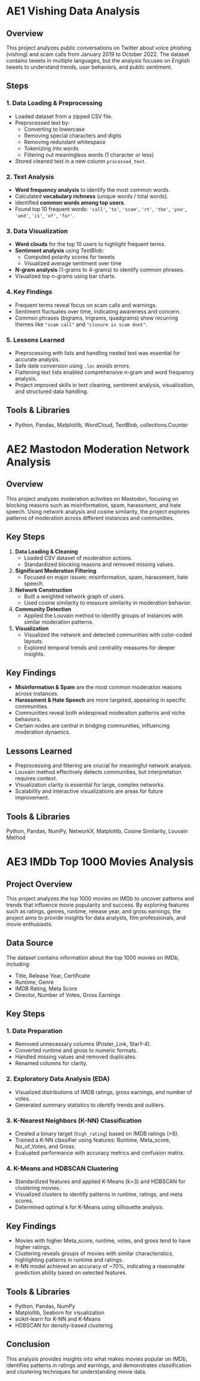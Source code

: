 # AE1 Vishing Data Analysis

## Overview
This project analyzes public conversations on Twitter about voice phishing (vishing) and scam calls from January 2019 to October 2022. The dataset contains tweets in multiple languages, but the analysis focuses on English tweets to understand trends, user behaviors, and public sentiment.

## Steps

### 1. Data Loading & Preprocessing
- Loaded dataset from a zipped CSV file.
- Preprocessed text by:
  - Converting to lowercase
  - Removing special characters and digits
  - Removing redundant whitespace
  - Tokenizing into words
  - Filtering out meaningless words (1 character or less)
- Stored cleaned text in a new column `processed_text`.

### 2. Text Analysis
- **Word frequency analysis** to identify the most common words.
- Calculated **vocabulary richness** (unique words / total words).
- Identified **common words among top users**.
- Found top 10 frequent words: `'call'`, `'to'`, `'scam'`, `'rt'`, `'the'`, `'you'`, `'and'`, `'is'`, `'of'`, `'for'`.

### 3. Data Visualization
- **Word clouds** for the top 10 users to highlight frequent terms.
- **Sentiment analysis** using TextBlob:
  - Computed polarity scores for tweets
  - Visualized average sentiment over time
- **N-gram analysis** (1-grams to 4-grams) to identify common phrases.
- Visualized top n-grams using bar charts.

### 4. Key Findings
- Frequent terms reveal focus on scam calls and warnings.
- Sentiment fluctuates over time, indicating awareness and concern.
- Common phrases (bigrams, trigrams, quadgrams) show recurring themes like `"scam call"` and `"closure is scam dont"`.

### 5. Lessons Learned
- Preprocessing with lists and handling nested text was essential for accurate analysis.
- Safe date conversion using `.loc` avoids errors.
- Flattening text lists enabled comprehensive n-gram and word frequency analysis.
- Project improved skills in text cleaning, sentiment analysis, visualization, and structured data handling.

## Tools & Libraries
- Python, Pandas, Matplotlib, WordCloud, TextBlob, collections.Counter



# AE2 Mastodon Moderation Network Analysis

## Overview
This project analyzes moderation activities on Mastodon, focusing on blocking reasons such as misinformation, spam, harassment, and hate speech. Using network analysis and cosine similarity, the project explores patterns of moderation across different instances and communities.

## Key Steps
1. **Data Loading & Cleaning**
   - Loaded CSV dataset of moderation actions.
   - Standardized blocking reasons and removed missing values.
2. **Significant Moderation Filtering**
   - Focused on major issues: misinformation, spam, harassment, hate speech.
3. **Network Construction**
   - Built a weighted network graph of users.
   - Used cosine similarity to measure similarity in moderation behavior.
4. **Community Detection**
   - Applied the Louvain method to identify groups of instances with similar moderation patterns.
5. **Visualization**
   - Visualized the network and detected communities with color-coded layouts.
   - Explored temporal trends and centrality measures for deeper insights.

## Key Findings
- **Misinformation & Spam** are the most common moderation reasons across instances.
- **Harassment & Hate Speech** are more targeted, appearing in specific communities.
- Communities reveal both widespread moderation patterns and niche behaviors.
- Certain nodes are central in bridging communities, influencing moderation dynamics.

## Lessons Learned
- Preprocessing and filtering are crucial for meaningful network analysis.
- Louvain method effectively detects communities, but interpretation requires context.
- Visualization clarity is essential for large, complex networks.
- Scalability and interactive visualizations are areas for future improvement.

## Tools & Libraries
Python, Pandas, NumPy, NetworkX, Matplotlib, Cosine Similarity, Louvain Method



# AE3 IMDb Top 1000 Movies Analysis

## Project Overview
This project analyzes the top 1000 movies on IMDb to uncover patterns and trends that influence movie popularity and success. By exploring features such as ratings, genres, runtime, release year, and gross earnings, the project aims to provide insights for data analysts, film professionals, and movie enthusiasts.

## Data Source
The dataset contains information about the top 1000 movies on IMDb, including:
- Title, Release Year, Certificate  
- Runtime, Genre  
- IMDB Rating, Meta Score  
- Director, Number of Votes, Gross Earnings  

## Key Steps

### 1. Data Preparation
- Removed unnecessary columns (Poster_Link, Star1–4).  
- Converted runtime and gross to numeric formats.  
- Handled missing values and removed duplicates.  
- Renamed columns for clarity.

### 2. Exploratory Data Analysis (EDA)
- Visualized distributions of IMDB ratings, gross earnings, and number of votes.  
- Generated summary statistics to identify trends and outliers.

### 3. K-Nearest Neighbors (K-NN) Classification
- Created a binary target (`high_rating`) based on IMDB ratings (>8).  
- Trained a K-NN classifier using features: Runtime, Meta_score, No_of_Votes, and Gross.  
- Evaluated performance with accuracy metrics and confusion matrix.  

### 4. K-Means and HDBSCAN Clustering
- Standardized features and applied K-Means (k=3) and HDBSCAN for clustering movies.  
- Visualized clusters to identify patterns in runtime, ratings, and meta scores.  
- Determined optimal k for K-Means using silhouette analysis.  

## Key Findings
- Movies with higher Meta_score, runtime, votes, and gross tend to have higher ratings.  
- Clustering reveals groups of movies with similar characteristics, highlighting patterns in runtime and ratings.  
- K-NN model achieved an accuracy of ~70%, indicating a reasonable prediction ability based on selected features.

## Tools & Libraries
- Python, Pandas, NumPy  
- Matplotlib, Seaborn for visualization  
- scikit-learn for K-NN and K-Means  
- HDBSCAN for density-based clustering  

## Conclusion
This analysis provides insights into what makes movies popular on IMDb, identifies patterns in ratings and earnings, and demonstrates classification and clustering techniques for understanding movie data.






